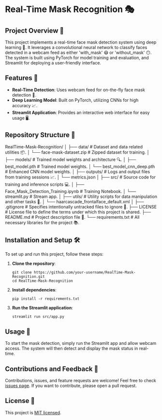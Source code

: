 
# Real-Time Mask Recognition 🎭

## Project Overview 🌟

This project implements a real-time face mask detection system using deep learning 🧠. It leverages a convolutional neural network to classify faces detected in a webcam feed as either 'with_mask' 😷 or 'without_mask' 😶. The system is built using PyTorch for model training and evaluation, and Streamlit for deploying a user-friendly interface.

## Features 🚀

- **Real-Time Detection**: Uses webcam feed for on-the-fly face mask detection 🎥.
- **Deep Learning Model**: Built on PyTorch, utilizing CNNs for high accuracy 📈.
- **Streamlit Application**: Provides an interactive web interface for easy usage 🖥️.

## Repository Structure 📂


RealTime-Mask-Recognition/
│
├── data/                         # Dataset and data related utilities 📦.
│   └── face-mask-dataset.zip     # Zipped dataset for training.
│
├── models/                       # Trained model weights and architecture 🔍.
│   ├── best_model.pth            # Trained model weights.
│   └── best_model_cnn_deep.pth   # Enhanced CNN model weights.
│
├── outputs/                      # Logs and output files from training sessions 📈.
│   └── metrics.json
│
├── src/                          # Source code for training and inference scripts 💻.
│   ├── Face_Mask_Detection_Training.ipynb   # Training Notebook.
│   └── streamlit.py                         # Stream app.
│
├── utils/                                   # Utility scripts for data manipulation and other tasks 🔧.
│   └── haarcascade_frontalface_default.xml
│
├── .gitignore                               # Specifies intentionally untracked files to ignore 🚫.
├── LICENSE                                  # License file to define the terms under which this project is shared.
├── README.md                     # Project description file 📝.
└── requirements.txt              # All necessary libraries for the project 📚.


## Installation and Setup 🛠️

To set up and run this project, follow these steps:

1. **Clone the repository**:
    ```
    git clone https://github.com/your-username/RealTime-Mask-Recognition.git
    cd RealTime-Mask-Recognition
    ```

2. **Install dependencies**:
    ```
    pip install -r requirements.txt
    ```

3. **Run the Streamlit application**:
    ```
    streamlit run src/app.py
    ```

## Usage 📖

To start the mask detection, simply run the Streamlit app and allow webcam access. The system will then detect and display the mask status in real-time.

## Contributions and Feedback 🤝

Contributions, issues, and feature requests are welcome! Feel free to check [issues page](link-to-issues). If you want to contribute, please open a pull request.

## License 📄

This project is [MIT licensed](./LICENSE).

